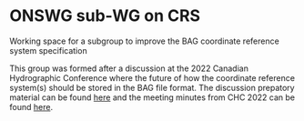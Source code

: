 # ONSWG sub-WG on CRS
Working space for a subgroup to improve the BAG coordinate reference system specification

This group was formed after a discussion at the 2022 Canadian Hydrographic Conference where the future of how the coordinate reference system(s) should be stored in the BAG file format.  The discussion prepatory material can be found [here](https://github.com/OpenNavigationSurface/crs_specification/blob/main/docs/2022-05-19_ONSWG_VerticalDatumSpecification.docx) and the meeting minutes from CHC 2022 can be found [here](https://github.com/OpenNavigationSurface/crs_specification/blob/main/docs/onswg_mtg_2022-06-09.docx).
